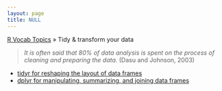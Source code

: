 ```yaml
---
layout: page
title: NULL
---
```


[R Vocab Topics](index) &#187; Tidy & transform your data

> *It is often said that 80% of data analysis is spent on the process of cleaning and preparing the data.* (Dasu and Johnson, 2003)

- [tidyr for reshaping the layout of data frames](tidyr)
- [dplyr for manipulating, summarizing, and joining data frames](dplyr)
